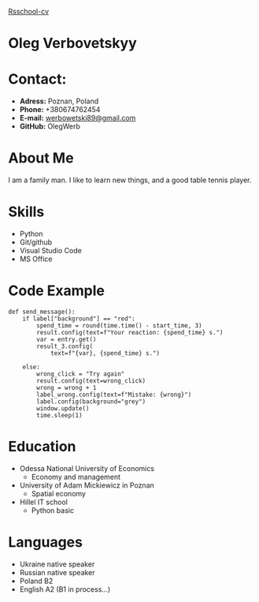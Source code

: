 [Rsschool-cv](https://OlegWerb.github.io/rsschool-cv/cv)
>
# Oleg Verbovetskyy
>
# Contact:
* __Adress:__ Poznan, Poland
* __Phone:__ +380674762454
* __E-mail:__ werbowetski89@gmail.com
* __GitHub:__ OlegWerb
>
# About Me
I am a family man. I like to learn new things, and a good table tennis player.
>
# Skills
+ Python
+ Git/github
+ Visual Studio Code
+ MS Office
>
# Code Example
```
def send_message():
    if label["background"] == "red":
        spend_time = round(time.time() - start_time, 3)
        result.config(text=f"Your reaction: {spend_time} s.")
        var = entry.get()
        result_3.config(
            text=f"{var}, {spend_time} s.")

    else:
        wrong_click = "Try again"
        result.config(text=wrong_click)
        wrong = wrong + 1
        label_wrong.config(text=f"Mistake: {wrong}")
        label.config(background="grey")
        window.update()
        time.sleep(1)
```
# Education
* Odessa National University of Economics
    * Economy and management
* University of Adam Mickiewicz in Poznan
    * Spatial economy
* Hillel IT school
    * Python basic 

# Languages
* Ukraine native speaker
* Russian native speaker
* Poland B2
* English A2 (B1 in process…)


